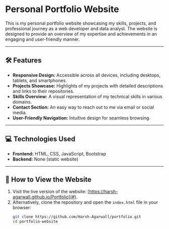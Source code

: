 # Personal Portfolio Website

This is my personal portfolio website showcasing my skills, projects, and professional journey as a web developer and data analyst. The website is designed to provide an overview of my expertise and achievements in an engaging and user-friendly manner.

---

## 🛠 Features

- **Responsive Design:** Accessible across all devices, including desktops, tablets, and smartphones.  
- **Projects Showcase:** Highlights of my projects with detailed descriptions and links to their repositories.  
- **Skills Overview:** A visual representation of my technical skills in various domains.  
- **Contact Section:** An easy way to reach out to me via email or social media.  
- **User-Friendly Navigation:** Intuitive design for seamless browsing.  

---

## 💻 Technologies Used

- **Frontend:** HTML, CSS, JavaScript, Bootstrap  
- **Backend:** None (static website)  

---

## 🚀 How to View the Website

1. Visit the live version of the website: [https://harsh-agarwall.github.io/Portfolio](#).  
2. Alternatively, clone the repository and open the `index.html` file in your browser:  
   ```bash
   git clone https://github.com/Harsh-Agarwall/portfolio.git
   cd portfolio-website
```
